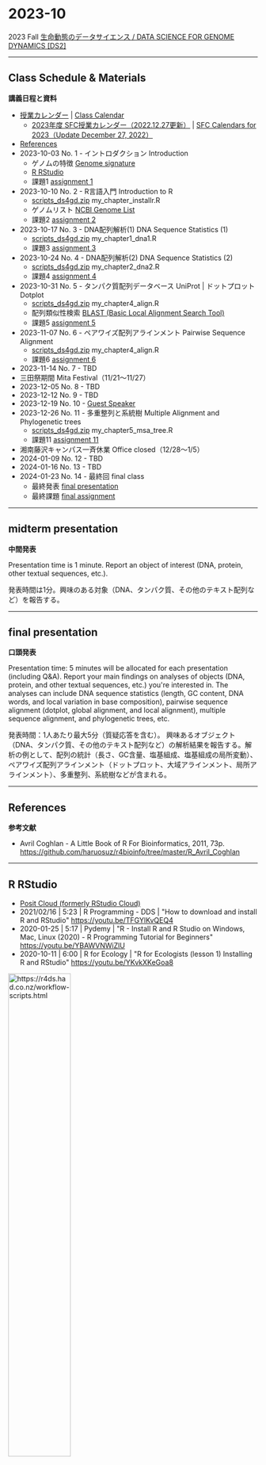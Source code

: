 # 2023-10

2023 Fall
[生命動態のデータサイエンス / DATA SCIENCE FOR GENOME DYNAMICS [DS2]](https://sol.sfc.keio.ac.jp/courses/9132)

----------

## Class Schedule & Materials
**講義日程と資料**

- [授業カレンダー](https://www.sfc.keio.ac.jp/faculty/calendars/class_calendar.html) | 
[Class Calendar](https://www.sfc.keio.ac.jp/en/faculty/calendars/class_calendar.html)
  - [2023年度 SFC授業カレンダー（2022.12.27更新）](https://www.sfc.keio.ac.jp/doc/2023_classcalendars_jp.pdf) | 
[SFC Calendars for 2023（Update December 27, 2022）](https://www.sfc.keio.ac.jp/en/docs/2023_classcalendars_en.pdf)
- [References](#references)
- 2023-10-03 No. 1 - イントロダクション Introduction
  - ゲノムの特徴 [Genome signature](https://github.com/haruosuz/DS4GD/blob/master/2018/CaseStudy.md#genome-signature)
  - [R RStudio](#r-rstudio)
  - 課題1 [assignment 1](https://github.com/haruosuz/DS4GD/blob/master/2023-10/CaseStudy.md#assignment-1)
- 2023-10-10 No. 2 - R言語入門 Introduction to R
  - [scripts_ds4gd.zip](https://github.com/haruosuz/DS4GD/raw/master/2023-10/scripts_ds4gd.zip) my_chapter_installr.R
  - ゲノムリスト [NCBI Genome List](https://github.com/haruosuz/DS4GD/blob/master/2021/CaseStudy.md#ncbi-genome-list)
  - 課題2 [assignment 2](https://github.com/haruosuz/DS4GD/blob/master/2023-10/CaseStudy.md#assignment-2)
- 2023-10-17 No. 3 - DNA配列解析(1) DNA Sequence Statistics (1)
  - [scripts_ds4gd.zip](https://github.com/haruosuz/DS4GD/raw/master/2023-10/scripts_ds4gd.zip) my_chapter1_dna1.R
  - 課題3 [assignment 3](https://github.com/haruosuz/DS4GD/blob/master/2023-10/CaseStudy.md#assignment-3)
- 2023-10-24 No. 4 - DNA配列解析(2) DNA Sequence Statistics (2)
  - [scripts_ds4gd.zip](https://github.com/haruosuz/DS4GD/raw/master/2023-10/scripts_ds4gd.zip) my_chapter2_dna2.R
  - 課題4 [assignment 4](https://github.com/haruosuz/DS4GD/blob/master/2023-10/CaseStudy.md#assignment-4)
- 2023-10-31 No. 5 - タンパク質配列データベース UniProt | ドットプロット Dotplot
  - [scripts_ds4gd.zip](https://github.com/haruosuz/DS4GD/raw/master/2023-10/scripts_ds4gd.zip) my_chapter4_align.R
  - 配列類似性検索 [BLAST (Basic Local Alignment Search Tool)](https://github.com/haruosuz/DS4GD/blob/master/2020/CaseStudy.md#blast)
  - 課題5 [assignment 5](https://github.com/haruosuz/DS4GD/blob/master/2023-10/CaseStudy.md#assignment-5)
- 2023-11-07 No. 6 - ペアワイズ配列アラインメント Pairwise Sequence Alignment
  - [scripts_ds4gd.zip](https://github.com/haruosuz/DS4GD/raw/master/2023-10/scripts_ds4gd.zip) my_chapter4_align.R
  - 課題6 [assignment 6](https://github.com/haruosuz/DS4GD/blob/master/2023-10/CaseStudy.md#assignment-6)
- 2023-11-14 No. 7 - TBD
- 三田祭期間 Mita Festival（11/21～11/27）
- 2023-12-05 No. 8 - TBD
- 2023-12-12 No. 9 - TBD
- 2023-12-19 No. 10 - [Guest Speaker](#guest-speaker)
- 2023-12-26 No. 11 - 多重整列と系統樹 Multiple Alignment and Phylogenetic trees
  - [scripts_ds4gd.zip](https://github.com/haruosuz/DS4GD/raw/master/2023-10/scripts_ds4gd.zip) my_chapter5_msa_tree.R
  - 課題11 [assignment 11](https://github.com/haruosuz/DS4GD/blob/master/2023-10/CaseStudy.md#assignment-11)
- 湘南藤沢キャンパス一斉休業 Office closed（12/28～1/5）
- 2024-01-09 No. 12 - TBD
- 2024-01-16 No. 13 - TBD
- 2024-01-23 No. 14 - 最終回 final class
  - 最終発表 [final presentation](#final-presentation)
  - 最終課題 [final assignment](https://github.com/haruosuz/DS4GD/blob/master/2023-10/CaseStudy.md#final-assignment)

----------
## midterm presentation
**中間発表**

Presentation time is 1 minute. Report an object of interest (DNA, protein, other textual sequences, etc.).

発表時間は1分。興味のある対象（DNA、タンパク質、その他のテキスト配列など）を報告する。

----------
## final presentation
**口頭発表**

Presentation time: 5 minutes will be allocated for each presentation (including Q&A).
Report your main findings on analyses of objects (DNA, protein, and other textual sequences, etc.) you're interested in. The analyses can include DNA sequence statistics (length, GC content, DNA words, and local variation in base composition), pairwise sequence alignment (dotplot, global alignment, and local alignment), multiple sequence alignment, and phylogenetic trees, etc.

発表時間：1人あたり最大5分（質疑応答を含む）。
興味あるオブジェクト（DNA、タンパク質、その他のテキスト配列など）の解析結果を報告する。解析の例として、配列の統計（長さ、GC含量、塩基組成、塩基組成の局所変動）、ペアワイズ配列アラインメント（ドットプロット、大域アラインメント、局所アラインメント）、多重整列、系統樹などが含まれる。

----------
## References
**参考文献**

- Avril Coghlan - A Little Book of R For Bioinformatics, 2011, 73p. https://github.com/haruosuz/r4bioinfo/tree/master/R_Avril_Coghlan

----------
## R RStudio
- [Posit Cloud (formerly RStudio Cloud)](https://github.com/haruosuz/r4bioinfo/blob/master/references/RStudioCloud.md)
- 2021/02/16 | 5:23 | R Programming - DDS | "How to download and install R and RStudio" https://youtu.be/TFGYlKvQEQ4
- 2020-01-25 | 5:17 | Pydemy | "R - Install R and R Studio on Windows, Mac, Linux (2020) - R Programming Tutorial for Beginners" https://youtu.be/YBAWVNWiZlU
- 2020-10-11 | 6:00 | R for Ecology | "R for Ecologists (lesson 1) Installing R and RStudio" https://youtu.be/YKvkXKeGoa8

<img src="https://d33wubrfki0l68.cloudfront.net/8a64bb047429d7ae0e2acae35c40e421e6439bf6/80e5d/diagrams/rstudio-editor.png" alt="https://r4ds.had.co.nz/workflow-scripts.html" width=50%>

----------
